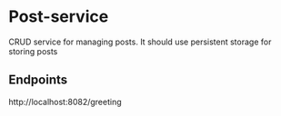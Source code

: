 # Post-service

CRUD service for managing posts. It should use persistent storage for storing posts

## Endpoints
http://localhost:8082/greeting